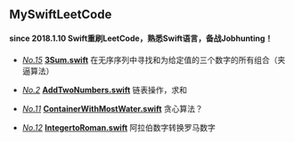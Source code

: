 ## MySwiftLeetCode
#### since 2018.1.10  Swift重刷LeetCode，熟悉Swift语言，备战Jobhunting！

- [*No.15*](https://leetcode.com/problems/3sum/description/ "problem")    [**3Sum.swift**](https://github.com/1990yanjing/MySwiftLeetCode/blob/master/MySwiftLeetCode/LeetCodeTrainning/3Sum.swift "code") 在无序序列中寻找和为给定值的三个数字的所有组合（夹逼算法）

- [*No.2*](https://leetcode.com/problems/add-two-numbers/description/ "problem")    [**AddTwoNumbers.swift**](https://github.com/1990yanjing/MySwiftLeetCode/blob/master/MySwiftLeetCode/LeetCodeTrainning/AddTwoNumbers.swift "code") 链表操作，求和

- [*No.11*](https://leetcode.com/problems/container-with-most-water/description/ "problem")    [**ContainerWithMostWater.swift**](https://github.com/1990yanjing/MySwiftLeetCode/blob/master/MySwiftLeetCode/LeetCodeTrainning/ContainerWithMostWater.swift "code") 贪心算法？

- [*No.12*](https://leetcode.com/problems/integer-to-roman/description/ "problem")    [**IntegertoRoman.swift**](https://github.com/1990yanjing/MySwiftLeetCode/blob/master/MySwiftLeetCode/LeetCodeTrainning/IntegertoRoman.swift "code") 阿拉伯数字转换罗马数字

